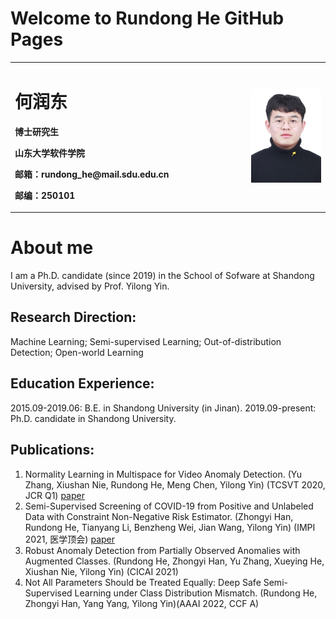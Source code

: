 # Welcome to Rundong He GitHub Pages



<table border="0">
  <tr>
    <td width="75%">
      <h1>何润东</h1>
      <p><b>博士研究生</b></p>
      <p><b>山东大学软件学院</b></p>
      <p><b>邮箱：rundong_he@mail.sdu.edu.cn</b></p>
      <p><b>邮编：250101</b></p>
    </td>
    <td width="25%">
      <img src="/何润东.jpg" width="100%">    
    </td>
  </tr>
</table>


# About me

I am a Ph.D. candidate (since 2019) in the School of Sofware at Shandong University, advised by Prof. Yilong Yin.

## Research Direction:

Machine Learning; Semi-supervised Learning; Out-of-distribution Detection; Open-world Learning

## Education Experience:

2015.09-2019.06: B.E. in Shandong University (in Jinan).
2019.09-present: Ph.D. candidate in Shandong University.

## Publications:

1. Normality Learning in Multispace for Video Anomaly Detection. (Yu Zhang, Xiushan Nie, Rundong He, Meng Chen, Yilong Yin) (TCSVT 2020, JCR Q1) [paper](https://ieeexplore.ieee.org/abstract/document/9266126) 
2. Semi-Supervised Screening of COVID-19 from Positive and Unlabeled Data with Constraint Non-Negative Risk Estimator. (Zhongyi Han, Rundong He, Tianyang Li, Benzheng Wei, Jian Wang, Yilong Yin) (IMPI 2021, 医学顶会) [paper](https://link.springer.com/chapter/10.1007/978-3-030-78191-0_47)
3. Robust Anomaly Detection from Partially Observed Anomalies with Augmented Classes. (Rundong He, Zhongyi Han, Yu Zhang, Xueying He, Xiushan Nie, Yilong Yin) (CICAI 2021)
4. Not All Parameters Should be Treated Equally: Deep Safe Semi-Supervised Learning under Class Distribution Mismatch. (Rundong He, Zhongyi Han, Yang Yang, Yilong Yin)(AAAI 2022, CCF A)
